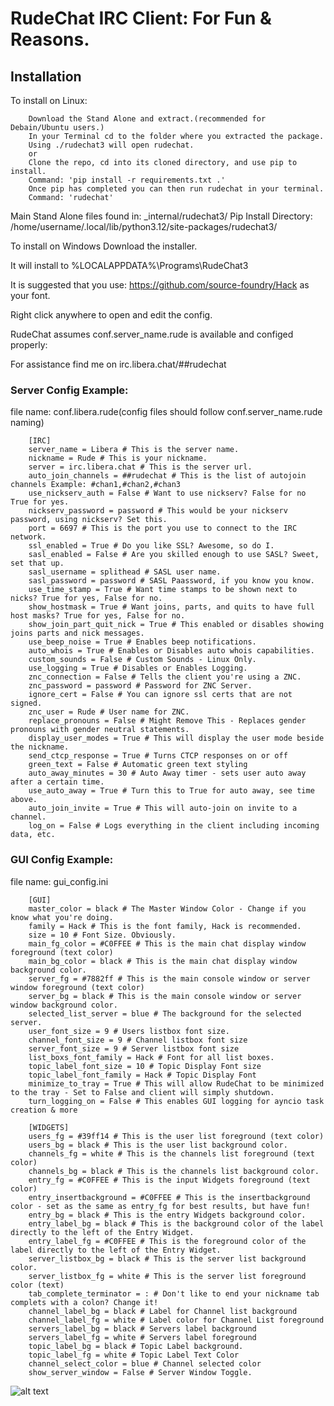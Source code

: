 # RudeChat IRC Client: For Fun & Reasons.
## Installation    
To install on Linux:

        Download the Stand Alone and extract.(recommended for Debain/Ubuntu users.)
        In your Terminal cd to the folder where you extracted the package.
        Using ./rudechat3 will open rudechat. 
        or
        Clone the repo, cd into its cloned directory, and use pip to install. 
        Command: 'pip install -r requirements.txt .'
        Once pip has completed you can then run rudechat in your terminal. 
        Command: 'rudechat'

Main Stand Alone files found in: \_internal\/rudechat3\/
Pip Install Directory: \/home\/username\/.local\/lib\/python3.12\/site-packages\/rudechat3\/

To install on Windows Download the installer.

It will install to %LOCALAPPDATA%\Programs\RudeChat3

It is suggested that you use: https://github.com/source-foundry/Hack as your font.

Right click anywhere to open and edit the config.

RudeChat assumes conf.server_name.rude is available and configed properly:

For assistance find me on irc.libera.chat/##rudechat

### Server Config Example:

file name: conf.libera.rude(config files should follow conf.server_name.rude naming)

        [IRC]
        server_name = Libera # This is the server name. 
        nickname = Rude # This is your nickname.
        server = irc.libera.chat # This is the server url. 
        auto_join_channels = ##rudechat # This is the list of autojoin channels Example: #chan1,#chan2,#chan3
        use_nickserv_auth = False # Want to use nickserv? False for no True for yes.
        nickserv_password = password # This would be your nickserv password, using nickserv? Set this.
        port = 6697 # This is the port you use to connect to the IRC network. 
        ssl_enabled = True # Do you like SSL? Awesome, so do I. 
        sasl_enabled = False # Are you skilled enough to use SASL? Sweet, set that up. 
        sasl_username = splithead # SASL user name. 
        sasl_password = password # SASL Paassword, if you know you know. 
        use_time_stamp = True # Want time stamps to be shown next to nicks? True for yes, False for no. 
        show_hostmask = True # Want joins, parts, and quits to have full host masks? True for yes, False for no. 
        show_join_part_quit_nick = True # This enabled or disables showing joins parts and nick messages. 
        use_beep_noise = True # Enables beep notifications. 
        auto_whois = True # Enables or Disables auto whois capabilities. 
        custom_sounds = False # Custom Sounds - Linux Only.
        use_logging = True # Disables or Enables Logging. 
        znc_connection = False # Tells the client you're using a ZNC. 
        znc_password = password # Password for ZNC Server. 
        ignore_cert = False # You can ignore ssl certs that are not signed. 
        znc_user = Rude # User name for ZNC. 
        replace_pronouns = False # Might Remove This - Replaces gender pronouns with gender neutral statements.
        display_user_modes = True # This will display the user mode beside the nickname. 
        send_ctcp_response = True # Turns CTCP responses on or off
        green_text = False # Automatic green text styling
        auto_away_minutes = 30 # Auto Away timer - sets user auto away after a certain time.
        use_auto_away = True # Turn this to True for auto away, see time above.
        auto_join_invite = True # This will auto-join on invite to a channel. 
        log_on = False # Logs everything in the client including incoming data, etc. 

### GUI Config Example:

file name: gui_config.ini

        [GUI]
        master_color = black # The Master Window Color - Change if you know what you're doing. 
        family = Hack # This is the font family, Hack is recommended. 
        size = 10 # Font Size. Obviously. 
        main_fg_color = #C0FFEE # This is the main chat display window foreground (text color)
        main_bg_color = black # This is the main chat display window background color.
        server_fg = #7882ff # This is the main console window or server window foreground (text color)
        server_bg = black # This is the main console window or server window background color.
        selected_list_server = blue # The background for the selected server.
        user_font_size = 9 # Users listbox font size.
        channel_font_size = 9 # Channel listbox font size
        server_font_size = 9 # Server listbox font size
        list_boxs_font_family = Hack # Font for all list boxes.
        topic_label_font_size = 10 # Topic Display Font size
        topic_label_font_family = Hack # Topic Display Font
        minimize_to_tray = True # This will allow RudeChat to be minimized to the tray - Set to False and client will simply shutdown.
        turn_logging_on = False # This enables GUI logging for ayncio task creation & more
        
        [WIDGETS]
        users_fg = #39ff14 # This is the user list foreground (text color)
        users_bg = black # This is the user list background color. 
        channels_fg = white # This is the channels list foreground (text color)
        channels_bg = black # This is the channels list background color. 
        entry_fg = #C0FFEE # This is the input Widgets foreground (text color)
        entry_insertbackground = #C0FFEE # This is the insertbackground color - set as the same as entry_fg for best results, but have fun!
        entry_bg = black # This is the entry Widgets background color. 
        entry_label_bg = black # This is the background color of the label directly to the left of the Entry Widget. 
        entry_label_fg = #C0FFEE # This is the foreground color of the label directly to the left of the Entry Widget.
        server_listbox_bg = black # This is the server list background color. 
        server_listbox_fg = white # This is the server list foreground color (text)
        tab_complete_terminator = : # Don't like to end your nickname tab complets with a colon? Change it!
        channel_label_bg = black # Label for Channel list background
        channel_label_fg = white # Label color for Channel List foreground
        servers_label_bg = black # Servers label background
        servers_label_fg = white # Servers label foreground 
        topic_label_bg = black # Topic Label background. 
        topic_label_fg = white # Topic Label Text Color
        channel_select_color = blue # Channel selected color
        show_server_window = False # Server Window Toggle. 

![alt text](https://i.imgur.com/eWkOK9p.png)
